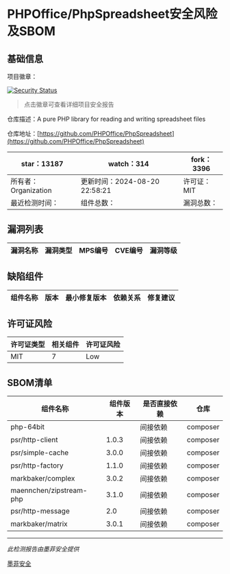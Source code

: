 # PHPOffice/PhpSpreadsheet安全风险及SBOM

## 基础信息

项目徽章：

[![Security Status](https://www.murphysec.com/platform3/v31/badge/1825970130705874944.svg)](https://www.murphysec.com/console/report/1692241076500189184/1825970130705874944)

> 点击徽章可查看详细项目安全报告

仓库描述：A pure PHP library for reading and writing spreadsheet files

仓库地址：[https://github.com/PHPOffice/PhpSpreadsheet](https://github.com/PHPOffice/PhpSpreadsheet)

| star：13187 | watch：314 | fork：3396 |
| ----------- | -------------- | ------------ |
| 所有者：Organization | 更新时间：2024-08-20 22:58:21 | 许可证：MIT |
| 最近检测时间： | 组件总数： | 漏洞总数： |




## 漏洞列表

| 漏洞名称 | 漏洞类型 | MPS编号 | CVE编号 | 漏洞等级 |
| ------- | ------ | ------- | ------ | ----- |





## 缺陷组件

| 组件名称 | 版本 | 最小修复版本 | 依赖关系 | 修复建议 |
| -------- | ---- | ------------ | -------- | -------- |





## 许可证风险

| 许可证类型 | 相关组件 | 许可证风险 |
| ---------- | -------- | ---------- |
|MIT|7|Low|




## SBOM清单

| 组件名称 | 组件版本 | 是否直接依赖 | 仓库 |
| -------- | -------- | ------------ | ---- |
|php-64bit||间接依赖|composer|
|psr/http-client|1.0.3|间接依赖|composer|
|psr/simple-cache|3.0.0|间接依赖|composer|
|psr/http-factory|1.1.0|间接依赖|composer|
|markbaker/complex|3.0.2|间接依赖|composer|
|maennchen/zipstream-php|3.1.0|间接依赖|composer|
|psr/http-message|2.0|间接依赖|composer|
|markbaker/matrix|3.0.1|间接依赖|composer|


------

*此检测报告由墨菲安全提供*

[墨菲安全](www.murphysec.com)